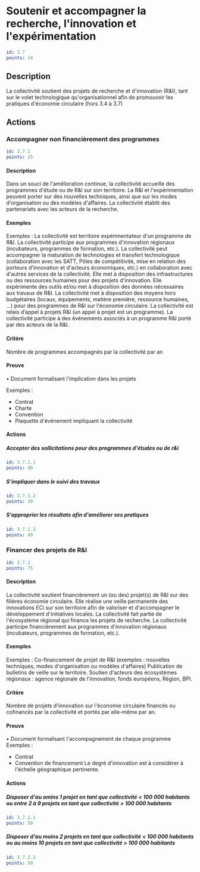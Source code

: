 # Soutenir et accompagner la recherche, l'innovation et l'expérimentation
```yaml
id: 3.7
points: 14
```
## Description
La collectivité soutient des projets de recherche et d'innovation (R&I), tant sur le volet technologique qu'organisationnel afin de promouvoir les pratiques d'économie circulaire (hors 3.4 à 3.7)

## Actions
### Accompagner non financièrement des programmes
```yaml
id: 3.7.1
points: 25
```
#### Description
Dans un souci de l'amélioration continue, la collectivité accueille des programmes d'étude ou de R&I sur son territoire. La R&I et l'expérimentation peuvent porter sur des nouvelles techniques, ainsi que sur les modes d'organisation ou des modèles d'affaires. 
La collectivité établit des partenariats avec les acteurs de la recherche.

#### Exemples
Exemples :
La collectivité est territoire expérimentateur d'un programme de R&I.
La collectivité participe aux programmes d'innovation régionaux (incubateurs, programmes de formation, etc.). 
La collectivité peut accompagner la maturation de technologies et transfert technologique (collaboration avec les SATT, Pôles de compétitivité, mise en relation des porteurs d'innovation et d'acteurs économiques, etc.) en collaboration avec d'autres services de la collectivité.
Elle met à disposition des infrastructures ou des ressources humaines pour des projets d'innovation.
Elle expérimente des outils et/ou met à disposition des données nécessaires aux travaux de R&I.
La collectivité met à disposition des moyens hors budgétaires (locaux, équipements, matière première, ressource humaines, …) pour des programmes de R&I sur l'économie circulaire.
La collectivité est relais d’appel à projets R&I (un appel à projet est un programme).
La collectivité participe à des événements associés à un programme R&I porté par des acteurs de la R&I.

#### Critère
Nombre de programmes accompagnés par la collectivité par an

#### Preuve
• Document formalisant l'implication dans les projets

Exemples :
- Contrat
- Charte
- Convention
- Plaquette d'événement impliquant la collectivité

#### Actions
##### Accepter des sollicitations pour des programmes d'études ou de r&i
```yaml
id: 3.7.1.1
points: 40
```

##### S'impliquer dans le suivi des travaux
```yaml
id: 3.7.1.2
points: 20
```

##### S'approprier les résultats afin d'améliorer ses pratiques
```yaml
id: 3.7.1.3
points: 40
```


### Financer des projets de R&I
```yaml
id: 3.7.2
points: 75
```
#### Description
La collectivité soutient financièrement un (ou des) projet(s) de R&I sur des filières économie circulaire. Elle réalise une veille permanente des innovations ECi sur son territoire afin de valoriser et d'accompagner le développement d'initiatives locales. La collectivité fait partie de l'écosystème régional qui finance les projets de recherche.
La collectivité participe financièrement aux programmes d'innovation régionaux (incubateurs, programmes de formation, etc.).

#### Exemples
Exemples :
Co-financement de projet de R&I (exemples : nouvelles techniques, modes d'organisation ou modèles d'affaires)
Publication de bulletins de veille sur le territoire.
Soutien d'acteurs des écosystèmes régionaux : agence régionale de l'innovation, fonds européens, Région, BPI.

#### Critère
Nombre de projets d'innovation sur l'économie circulaire financés ou cofinancés par la collectivité et portés par elle-même par an.

#### Preuve
• Document formalisant l'accompagnement de chaque programme
Exemples :
- Contrat
- Convention de financement
Le degré d'innovation est à considérer à l'échelle géographique pertinente.

#### Actions
##### Disposer d'au omins 1 projet en tant que collectivité < 100 000 habitants ou entre 2 à 9 projets en tant que collectivité > 100 000 habitants
```yaml
id: 3.7.2.1
points: 50
```

##### Disposer d'au moins 2 projets  en tant que collectivité < 100 000 habitants ou au moins 10 projets en tant que collectivité > 100 000 habitants
```yaml
id: 3.7.2.2
points: 50
```


